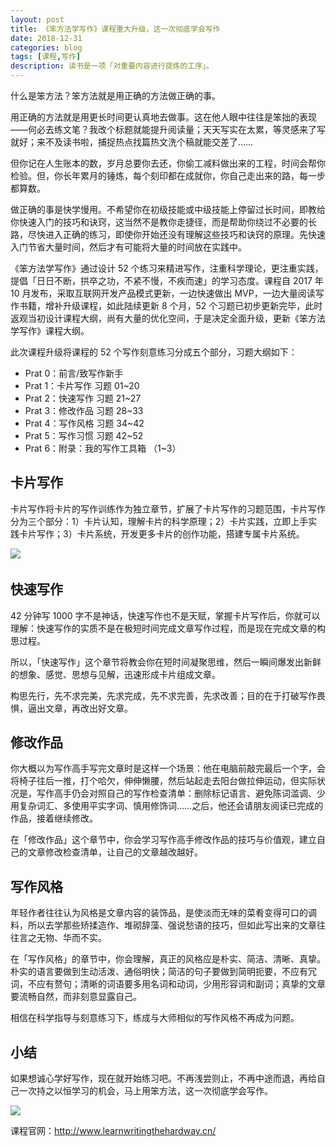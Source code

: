 ```yaml
---
layout: post
title: 《笨方法学写作》课程重大升级，这一次彻底学会写作
date: 2018-12-31
categories: blog
tags: [课程,写作]
description: 读书是一项「对重要内容进行提炼的工序」。
---
```


什么是笨方法？笨方法就是用正确的方法做正确的事。

用正确的方法就是用更长时间更认真地去做事。这在他人眼中往往是笨拙的表现——何必去练文笔？我改个标题就能提升阅读量；天天写实在太累，等灵感来了写就好；来不及读书啦，捕捉热点找篇热文洗个稿就能交差了……

但你记在人生账本的数，岁月总要你去还，你偷工减料做出来的工程，时间会帮你检验。但，你长年累月的锤炼，每个刻印都在成就你，你自己走出来的路，每一步都算数。

做正确的事是快学慢用。不希望你在初级技能或中级技能上停留过长时间，即教给你快速入门的技巧和诀窍，这当然不是教你走捷径，而是帮助你绕过不必要的长路，尽快进入正确的练习，即使你开始还没有理解这些技巧和诀窍的原理。先快速入门节省大量时间，然后才有可能将大量的时间放在实践中。

《笨方法学写作》通过设计 52 个练习来精进写作，注重科学理论，更注重实践，提倡「日日不断，拱卒之功，不紧不慢，不疾而速」的学习态度。课程自 2017 年 10 月发布，采取互联网开发产品模式更新，一边快速做出 MVP，一边大量阅读写作书籍，增补升级课程，如此陆续更新 8 个月，52 个习题已初步更新完毕，此时返观当初设计课程大纲，尚有大量的优化空间，于是决定全面升级，更新《笨方法学写作》课程大纲。


此次课程升级将课程的 52 个写作刻意练习分成五个部分，习题大纲如下：

- Prat 0：前言/致写作新手
- Prat 1：卡片写作 习题 01~20 
- Prat 2：快速写作 习题 21~27
- Prat 3：修改作品 习题 28~33
- Prat 4：写作风格 习题 34~42
- Prat 5：写作习惯 习题 42~52
- Prat 6：附录：我的写作工具箱 （1~3）

## 卡片写作

卡片写作将卡片的写作训练作为独立章节，扩展了卡片写作的习题范围，卡片写作分为三个部分：1）卡片认知，理解卡片的科学原理；2）卡片实践，立即上手实践卡片写作；3）卡片系统，开发更多卡片的创作功能，搭建专属卡片系统。

![](https://wx1.sinaimg.cn/mw690/617ccc0cgy1frdb4nfoiij21hc0u0q7z.jpg)　


## 快速写作

42 分钟写 1000 字不是神话，快速写作也不是天赋，掌握卡片写作后，你就可以理解：快速写作的实质不是在极短时间完成文章写作过程，而是现在完成文章的构思过程。

所以，「快速写作」这个章节将教会你在短时间凝聚思维，然后一瞬间爆发出新鲜的想象、感觉、思想与见解，迅速形成卡片组成文章。

构思先行，先不求完美，先求完成，先不求完善，先求改善；目的在于打破写作畏惧，逼出文章，再改出好文章。

## 修改作品

你大概以为写作高手写完文章时是这样一个场景：他在电脑前敲完最后一个字，会将椅子往后一推，打个哈欠，伸伸懒腰，然后站起走去阳台做拉伸运动，但实际状况是，写作高手仍会对照自己的写作检查清单：删除标记语言、避免陈词滥调、少用复杂词汇、多使用平实字词、慎用修饰词……之后，他还会请朋友阅读已完成的作品，接着继续修改。

在「修改作品」这个章节中，你会学习写作高手修改作品的技巧与价值观，建立自己的文章修改检查清单，让自己的文章越改越好。

## 写作风格

年轻作者往往认为风格是文章内容的装饰品，是使淡而无味的菜肴变得可口的调料，所以去学那些矫揉造作、堆砌辞藻、强说愁语的技巧，但如此写出来的文章往往言之无物、华而不实。

在「写作风格」的章节中，你会理解，真正的风格应是朴实、简洁、清晰、真挚。朴实的语言要做到生动活泼、通俗明快；简洁的句子要做到简明扼要，不应有冗词，不应有赘句；清晰的词语要多用名词和动词，少用形容词和副词；真挚的文章要流畅自然，而非刻意显露自己。

相信在科学指导与刻意练习下，练成与大师相似的写作风格不再成为问题。

## 小结

如果想诚心学好写作，现在就开始练习吧。不再浅尝则止，不再中途而退，再给自己一次持之以恒学习的机会，马上用笨方法，这一次彻底学会写作。

![](https://wx3.sinaimg.cn/mw690/617ccc0cgy1frdb70bvzwj20zk0zkq5i.jpg)

课程官网：http://www.learnwritingthehardway.cn/


